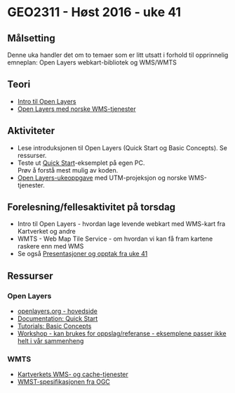 # GEO2311 - Høst 2016 - uke 41

## Målsetting

Denne uka handler det om to temaer som er litt utsatt i forhold til opprinnelig emneplan:
Open Layers webkart-bibliotek og WMS/WMTS

## Teori

- [Intro til Open Layers](openlayers-intro.html)
- [Open Layers med norske WMS-tjenester](openlayers-norge.html)

## Aktiviteter

- Lese introduksjonen til Open Layers (Quick Start og Basic Concepts). Se ressurser.
- Teste ut [Quick Start](http://openlayers.org/en/latest/doc/quickstart.html)-eksemplet på egen PC.  
Prøv å forstå mest mulig av koden.
- [Open Layers-ukeoppgave](ukeoppgave-openlayers.html) med UTM-projeksjon og norske WMS-tjenester.

## Forelesning/fellesaktivitet på torsdag

- Intro til Open Layers - hvordan lage levende webkart med WMS-kart fra Kartverket og andre
- WMTS - Web Map Tile Service - om hvordan vi kan få fram kartene raskere enn med WMS
- Se også [Presentasjoner og opptak fra uke 41](index.html)


## Ressurser

### Open Layers

- [openlayers.org - hovedside](http://openlayers.org/)
- [Documentation: Quick Start](http://openlayers.org/en/latest/doc/quickstart.html)
- [Tutorials: Basic Concepts](http://openlayers.org/en/latest/doc/tutorials/concepts.html)
- [Workshop - kan brukes for oppslag/referanse - eksemplene passer ikke helt i vår sammenheng](http://openlayers.org/workshop/en/)

### WMTS
- [Kartverkets WMS- og cache-tjenester](http://www.kartverket.no/Kart/Gratis-kartdata/WMS-tjenester/)
- [WMST-spesifikasjonen fra OGC](http://portal.opengeospatial.org/files/?artifact_id=35326)